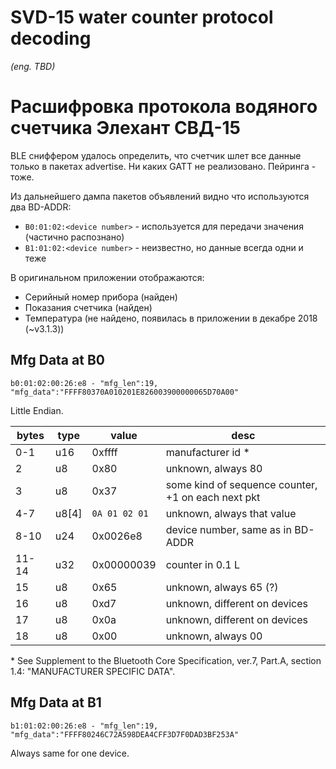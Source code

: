 SVD-15 water counter protocol decoding
======================================

*(eng. TBD)*


Расшифровка протокола водяного счетчика Элехант СВД-15
======================================================

BLE сниффером удалось определить, что счетчик шлет все данные только в пакетах advertise.
Ни каких GATT не реализовано. Пейринга - тоже.

Из дальнейшего дампа пакетов объявлений видно что используются два BD-ADDR:

- `B0:01:02:<device number>` - используется для передачи значения (частично распознано)
- `B1:01:02:<device number>` - неизвестно, но данные всегда одни и теже


В оригинальном приложении отображаются:
- Серийный номер прибора (найден)
- Показания счетчика (найден)
- Температура (не найдено, появилась в приложении в декабре 2018 (~v3.1.3))


Mfg Data at B0
--------------

```
b0:01:02:00:26:e8 - "mfg_len":19, "mfg_data":"FFFF80370A010201E826003900000065D70A00"
```

Little Endian.

| bytes | type | value  | desc |
|-------|------|--------|------|
| 0-1   | u16  | 0xffff | manufacturer id \* |
| 2     | u8   | 0x80   | unknown, always 80 |
| 3     | u8   | 0x37   | some kind of sequence counter, +1 on each next pkt |
| 4-7   | u8[4] | `0A 01 02 01` | unknown, always that value |
| 8-10  | u24  | 0x0026e8 | device number, same as in BD-ADDR |
| 11-14 | u32  | 0x00000039 | counter in 0.1 L |
| 15    | u8 | 0x65 | unknown, always 65 (?) |
| 16    | u8 | 0xd7 | unknown, different on devices |
| 17    | u8 | 0x0a | unknown, different on devices |
| 18    | u8 | 0x00 | unknown, always 00 |

\* See Supplement to the Bluetooth Core Specification, ver.7, Part.A, section 1.4: "MANUFACTURER SPECIFIC DATA".


Mfg Data at B1
--------------

```
b1:01:02:00:26:e8 - "mfg_len":19, "mfg_data":"FFFF80246C72A598DEA4CFF3D7F0DAD3BF253A"
```

Always same for one device.
